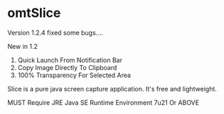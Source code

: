 # omtSlice
Version 1.2.4  fixed some bugs....  

New in 1.2  
1. Quick Launch From Notification Bar 
2. Copy Image Directly To Clipboard  
3. 100% Transparency For Selected Area   

Slice is a pure java screen capture application. It's free and lightweight.   

MUST Require JRE Java SE Runtime Environment 7u21 Or ABOVE

